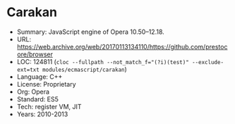 # Carakan

* Summary:    JavaScript engine of Opera 10.50–12.18.
* URL:        https://web.archive.org/web/20170113134110/https://github.com/prestocore/browser
* LOC:        124811 (`cloc --fullpath --not_match_f="(?i)(test)" --exclude-ext=txt modules/ecmascript/carakan`)
* Language:   C++
* License:    Proprietary
* Org:        Opera
* Standard:   ES5
* Tech:       register VM, JIT
* Years:      2010-2013
